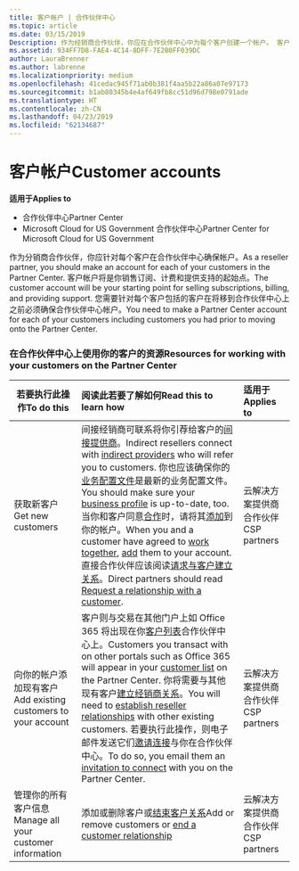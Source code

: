 ```yaml
---
title: 客户帐户 | 合作伙伴中心
ms.topic: article
ms.date: 03/15/2019
Description: 作为经销商合作伙伴，你应在合作伙伴中心中为每个客户创建一个帐户。 客户帐户将是你销售订阅、计费和提供支持的起始点。
ms.assetid: 934FF7D8-FAE4-4C14-8DFF-7E2B0FF039DC
author: LauraBrenner
ms.author: labrenne
ms.localizationpriority: medium
ms.openlocfilehash: 41cedac945f71ab0b381f4aa5b22a86a07e97173
ms.sourcegitcommit: b1ab80345b4e4af649fb8cc51d96d798e0791ade
ms.translationtype: HT
ms.contentlocale: zh-CN
ms.lasthandoff: 04/23/2019
ms.locfileid: "62134687"
---
```

# <a name="customer-accounts"></a><span data-ttu-id="c96d8-104">客户帐户</span><span class="sxs-lookup"><span data-stu-id="c96d8-104">Customer accounts</span></span>

<span data-ttu-id="c96d8-105">**适用于**</span><span class="sxs-lookup"><span data-stu-id="c96d8-105">**Applies to**</span></span>

-  <span data-ttu-id="c96d8-106">合作伙伴中心</span><span class="sxs-lookup"><span data-stu-id="c96d8-106">Partner Center</span></span>
-  <span data-ttu-id="c96d8-107">Microsoft Cloud for US Government 合作伙伴中心</span><span class="sxs-lookup"><span data-stu-id="c96d8-107">Partner Center for Microsoft Cloud for US Government</span></span>


<span data-ttu-id="c96d8-108">作为分销商合作伙伴，你应针对每个客户在合作伙伴中心确保帐户。</span><span class="sxs-lookup"><span data-stu-id="c96d8-108">As a reseller partner, you should make an account for each of your customers in the Partner Center.</span></span> <span data-ttu-id="c96d8-109">客户帐户将是你销售订阅、计费和提供支持的起始点。</span><span class="sxs-lookup"><span data-stu-id="c96d8-109">The customer account will be your starting point for selling subscriptions, billing, and providing support.</span></span> <span data-ttu-id="c96d8-110">您需要针对每个客户包括的客户在将移到合作伙伴中心上之前必须确保合作伙伴中心帐户。</span><span class="sxs-lookup"><span data-stu-id="c96d8-110">You need to make a Partner Center account for each of your customers including customers you had prior to moving onto the Partner Center.</span></span>

### <a name="resources-for-working-with-your-customers-on-the-partner-center"></a><span data-ttu-id="c96d8-111">在合作伙伴中心上使用你的客户的资源</span><span class="sxs-lookup"><span data-stu-id="c96d8-111">Resources for working with your customers on the Partner Center</span></span>

|<span data-ttu-id="c96d8-112">**若要执行此操作**</span><span class="sxs-lookup"><span data-stu-id="c96d8-112">**To do this**</span></span>   |<span data-ttu-id="c96d8-113">**阅读此若要了解如何**</span><span class="sxs-lookup"><span data-stu-id="c96d8-113">**Read this to learn how**</span></span>   |<span data-ttu-id="c96d8-114">**适用于**</span><span class="sxs-lookup"><span data-stu-id="c96d8-114">**Applies to**</span></span>|
|-----------------|:----------------------------|:--------------|
|<span data-ttu-id="c96d8-115">获取新客户</span><span class="sxs-lookup"><span data-stu-id="c96d8-115">Get new customers</span></span>|<span data-ttu-id="c96d8-116">间接经销商可联系将你引荐给客户的[间接提供商](indirect-reseller-tasks-in-partner-center.md)。</span><span class="sxs-lookup"><span data-stu-id="c96d8-116">Indirect resellers connect with [indirect providers](indirect-reseller-tasks-in-partner-center.md) who will refer you to customers.</span></span> <span data-ttu-id="c96d8-117">你也应该确保你的[业务配置文件](create-a-marketing-profile.md)是最新的业务配置文件。</span><span class="sxs-lookup"><span data-stu-id="c96d8-117">You should make sure your [business profile](create-a-marketing-profile.md) is up-to-date, too.</span></span> <span data-ttu-id="c96d8-118">当你和客户同意[合作](responding-to-referrals.md)时，请将其[添加](add-a-new-customer.md)到你的帐户。</span><span class="sxs-lookup"><span data-stu-id="c96d8-118">When you and a customer have agreed to [work together](responding-to-referrals.md), [add](add-a-new-customer.md) them to your account.</span></span> <span data-ttu-id="c96d8-119">直接合作伙伴应该阅读[请求与客户建立关系](request-a-relationship-with-a-customer.md)。</span><span class="sxs-lookup"><span data-stu-id="c96d8-119">Direct partners should read [ Request a relationship with a customer](request-a-relationship-with-a-customer.md).</span></span>|<span data-ttu-id="c96d8-120">云解决方案提供商合作伙伴</span><span class="sxs-lookup"><span data-stu-id="c96d8-120">CSP partners</span></span>|
|<span data-ttu-id="c96d8-121">向你的帐户添加现有客户</span><span class="sxs-lookup"><span data-stu-id="c96d8-121">Add existing customers to your account</span></span>   | <span data-ttu-id="c96d8-122">客户则与交易在其他门户上如 Office 365 将出现在你[客户列表](see-your-customer-list.md)合作伙伴中心上。</span><span class="sxs-lookup"><span data-stu-id="c96d8-122">Customers you transact with on other portals such as Office 365 will appear in your [customer list](see-your-customer-list.md) on the Partner Center.</span></span> <span data-ttu-id="c96d8-123">你将需要与其他现有客户[建立经销商关系](indirect-reseller-tasks-in-partner-center.md)。</span><span class="sxs-lookup"><span data-stu-id="c96d8-123">You will need to [establish reseller relationships](indirect-reseller-tasks-in-partner-center.md) with other existing customers.</span></span> <span data-ttu-id="c96d8-124">若要执行此操作，则电子邮件发送它们[邀请连接](responding-to-referrals.md)与你在合作伙伴中心。</span><span class="sxs-lookup"><span data-stu-id="c96d8-124">To do so, you email them an [invitation to connect](responding-to-referrals.md) with you on the Partner Center.</span></span>   | <span data-ttu-id="c96d8-125">云解决方案提供商合作伙伴</span><span class="sxs-lookup"><span data-stu-id="c96d8-125">CSP partners</span></span>   |
|<span data-ttu-id="c96d8-126">管理你的所有客户信息</span><span class="sxs-lookup"><span data-stu-id="c96d8-126">Manage all your customer information</span></span>   | <span data-ttu-id="c96d8-127">添加或删除客户或[结束客户关系](remove-a-relationship.md)</span><span class="sxs-lookup"><span data-stu-id="c96d8-127">Add or remove customers or [end a customer relationship](remove-a-relationship.md)</span></span>|   <span data-ttu-id="c96d8-128">云解决方案提供商合作伙伴</span><span class="sxs-lookup"><span data-stu-id="c96d8-128">CSP partners</span></span> |